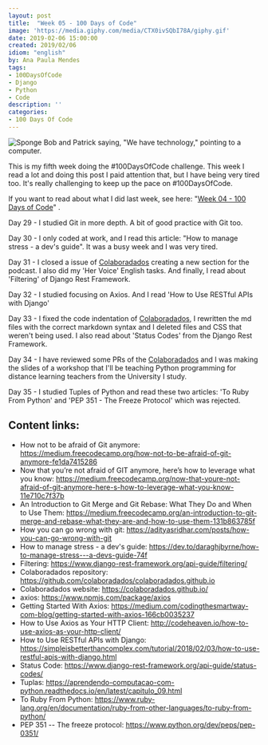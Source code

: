 ```yaml
---
layout: post
title:  "Week 05 - 100 Days of Code"
image: 'https://media.giphy.com/media/CTX0ivSQbI78A/giphy.gif'
date: 2019-02-06 15:00:00
created: 2019/02/06
idiom: "english"
by: Ana Paula Mendes
tags:
- 100DaysOfCode
- Django
- Python
- Code
description: ''
categories:
- 100 Days Of Code
---
```


![Sponge Bob and Patrick saying, "We have technology," pointing to a computer.](https://media.giphy.com/media/CTX0ivSQbI78A/giphy.gif)

This is my fifth week doing the #100DaysOfCode challenge. This week I read a lot and doing this post I paid attention that, but I have being very tired too. It's really challenging to keep up the pace on #100DaysOfCode.

If you want to read about what I did last week, see here: "[Week 04 - 100 Days of Code](https://anapaulamendes.github.io/week-04-100-days-of-code/)" .

Day 29 - I studied Git in more depth. A bit of good practice with Git too.

Day 30 -  I only coded at work, and I read this article: "How to manage stress - a dev's guide". It was a busy week and I was very tired.

Day 31 - I closed a issue of [Colaboradados](https://github.com/colaboradados/colaboradados.github.io) creating a new section for the podcast. I also did my 'Her Voice' English tasks. And finally, I read about 'Filtering' of Django Rest Framework.

Day 32 - I studied focusing on Axios. And I read 'How to Use RESTful APIs with Django'

Day 33 - I fixed the code indentation of [Colaboradados](https://github.com/colaboradados/colaboradados.github.io), I rewritten the md files with the correct markdown syntax and I deleted files and CSS that weren't being used. I also read about 'Status Codes' from the Django Rest Framework.

Day 34 - I have reviewed some PRs of the [Colaboradados](https://github.com/colaboradados/colaboradados.github.io) and I was making the slides of a workshop that I'll be teaching Python programming for distance learning teachers from the University I study.

Day 35 - I studied Tuples of Python and read these two articles: 'To Ruby From Python' and 'PEP 351 - The Freeze Protocol' which was rejected.

## Content links:

- How not to be afraid of Git anymore: https://medium.freecodecamp.org/how-not-to-be-afraid-of-git-anymore-fe1da7415286
- Now that you’re not afraid of GIT anymore, here’s how to leverage what you know: https://medium.freecodecamp.org/now-that-youre-not-afraid-of-git-anymore-here-s-how-to-leverage-what-you-know-11e710c7f37b
- An Introduction to Git Merge and Git Rebase: What They Do and When to Use Them: https://medium.freecodecamp.org/an-introduction-to-git-merge-and-rebase-what-they-are-and-how-to-use-them-131b863785f
- How you can go wrong with git: https://adityasridhar.com/posts/how-you-can-go-wrong-with-git
- How to manage stress - a dev's guide: https://dev.to/daraghjbyrne/how-to-manage-stress---a-devs-guide-74f
- Filtering: https://www.django-rest-framework.org/api-guide/filtering/
- Colaboradados repository: https://github.com/colaboradados/colaboradados.github.io
- Colaboradados website: https://colaboradados.github.io/
- axios: https://www.npmjs.com/package/axios
- Getting Started With Axios: https://medium.com/codingthesmartway-com-blog/getting-started-with-axios-166cb0035237
- How to Use Axios as Your HTTP Client: http://codeheaven.io/how-to-use-axios-as-your-http-client/
- How to Use RESTful APIs with Django: https://simpleisbetterthancomplex.com/tutorial/2018/02/03/how-to-use-restful-apis-with-django.html
- Status Code: https://www.django-rest-framework.org/api-guide/status-codes/
-  Tuplas: https://aprendendo-computacao-com-python.readthedocs.io/en/latest/capitulo_09.html
- To Ruby From Python: https://www.ruby-lang.org/en/documentation/ruby-from-other-languages/to-ruby-from-python/
- PEP 351 -- The freeze protocol: https://www.python.org/dev/peps/pep-0351/
